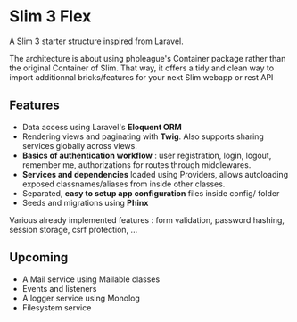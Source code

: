 # Slim 3 Flex

A Slim 3 starter structure inspired from Laravel. 

The architecture is about using phpleague's Container package rather than the original Container of Slim. That way, it offers a tidy and clean way to import additionnal bricks/features for your next Slim webapp or rest API

## Features

- Data access using Laravel's **Eloquent ORM**
- Rendering views and paginating with **Twig**. Also supports sharing services globally across views.
- **Basics of authentication workflow** : user registration, login, logout, remember me, authorizations for routes through middlewares.
- **Services and dependencies** loaded using Providers, allows autoloading exposed classnames/aliases from inside other classes.
- Separated, **easy to setup app configuration** files inside config/ folder 
- Seeds and migrations using **Phinx**

Various already implemented features : form validation, password hashing, session storage, csrf protection, ...

## Upcoming 

- A Mail service using Mailable classes
- Events and listeners
- A logger service using Monolog
- Filesystem service
